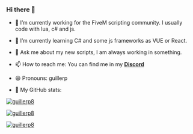 ### Hi there 👋

- 🔭 I’m currently working for the FiveM scripting community. I usually code with lua, c# and js.
- 🌱 I’m currently learning C# and some js frameworks as VUE or React.
- 💬 Ask me about my new scripts, I am always working in something.
- 📫 How to reach me: You can find me in my [**Discord**](https://discord.gg/eBpmkW6e5j)
- 😄 Pronouns: guillerp


- 🤔 My GitHub stats: 


[![guillerp8](https://github-readme-stats.vercel.app/api?username=guillerp8)](https://discord.gg/eBpmkW6e5j)

[![guillerp8](https://github-readme-stats.vercel.app/api/top-langs/?username=guillerp8)](https://discord.gg/eBpmkW6e5j)

[![guillerp8](https://github-readme-stats.vercel.app/api/wakatime?username=guillerp8)](https://discord.gg/eBpmkW6e5j)
